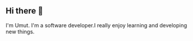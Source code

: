## Hi there 👋

I'm Umut. I'm a software developer.I really enjoy learning and developing new things.






